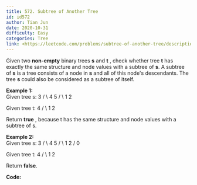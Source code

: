```yaml
---
title: 572. Subtree of Another Tree
id: id572
author: Tian Jun
date: 2020-10-31
difficulty: Easy
categories: Tree
link: <https://leetcode.com/problems/subtree-of-another-tree/description/>
---
```


Given two **non-empty** binary trees **s** and **t** , check whether tree
**t** has exactly the same structure and node values with a subtree of **s**.
A subtree of **s** is a tree consists of a node in **s** and all of this
node's descendants. The tree **s** could also be considered as a subtree of
itself.

**Example 1:**  
Given tree s:
                 3        / \       4   5      / \     1   2    

Given tree t:
               4       / \     1   2    

Return **true** , because t has the same structure and node values with a
subtree of s.



**Example 2:**  
Given tree s:
                 3        / \       4   5      / \     1   2        /       0    

Given tree t:
               4      / \     1   2    

Return **false**.




**Code:**
